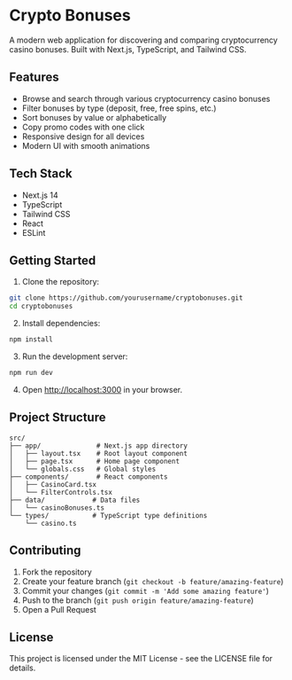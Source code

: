# Crypto Bonuses

A modern web application for discovering and comparing cryptocurrency casino bonuses. Built with Next.js, TypeScript, and Tailwind CSS.

## Features 

- Browse and search through various cryptocurrency casino bonuses
- Filter bonuses by type (deposit, free, free spins, etc.)
- Sort bonuses by value or alphabetically
- Copy promo codes with one click
- Responsive design for all devices
- Modern UI with smooth animations

## Tech Stack

- Next.js 14
- TypeScript
- Tailwind CSS
- React
- ESLint

## Getting Started

1. Clone the repository:
```bash
git clone https://github.com/yourusername/cryptobonuses.git
cd cryptobonuses
```

2. Install dependencies:
```bash
npm install
```

3. Run the development server:
```bash
npm run dev
```

4. Open [http://localhost:3000](http://localhost:3000) in your browser.

## Project Structure

```
src/
├── app/              # Next.js app directory
│   ├── layout.tsx    # Root layout component
│   ├── page.tsx      # Home page component
│   └── globals.css   # Global styles
├── components/       # React components
│   ├── CasinoCard.tsx
│   └── FilterControls.tsx
├── data/            # Data files
│   └── casinoBonuses.ts
└── types/           # TypeScript type definitions
    └── casino.ts
```

## Contributing

1. Fork the repository
2. Create your feature branch (`git checkout -b feature/amazing-feature`)
3. Commit your changes (`git commit -m 'Add some amazing feature'`)
4. Push to the branch (`git push origin feature/amazing-feature`)
5. Open a Pull Request

## License

This project is licensed under the MIT License - see the LICENSE file for details. 